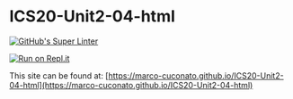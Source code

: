 # ICS20-Unit2-04-html

[![GitHub's Super Linter](https://github.com/marco-cuconato/ICS20-Unit2-04-html/workflows/GitHub's%20Super%20Linter/badge.svg)](https://github.com/marco-cuconato/ICS20-Unit2-04-html/actions)

[![Run on Repl.it](https://repl.it/badge/github/marco-cuconato/ICS20-Unit2-04-html)](https://repl.it/github/marco-cuconato/ICS20-Unit2-04-html)

This site can be found at: [https://marco-cuconato.github.io/ICS20-Unit2-04-html](https://marco-cuconato.github.io/ICS20-Unit2-04-html)
